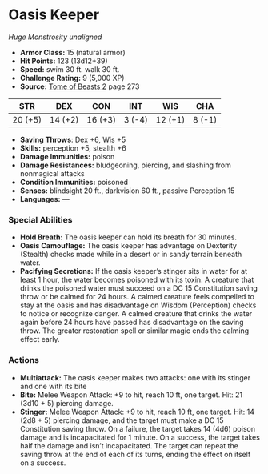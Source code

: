 # Oasis Keeper

*Huge* *Monstrosity* *unaligned*

- **Armor Class:** 15 (natural armor)
- **Hit Points:** 123 (13d12+39)
- **Speed:** swim 30 ft. walk 30 ft.
- **Challenge Rating:** 9 (5,000 XP)
- **Source:** [Tome of Beasts 2](https://koboldpress.com/kpstore/product/tome-of-beasts-2-for-5th-edition) page 273

| STR | DEX | CON | INT | WIS | CHA |
| --- | --- | --- | --- | --- | --- |
| 20 (+5) | 14 (+2) | 16 (+3) | 3 (-4) | 12 (+1) | 8 (-1) |

- **Saving Throws**: Dex +6, Wis +5
- **Skills:** perception +5, stealth +6
- **Damage Immunities:** poison
- **Damage Resistances:** bludgeoning, piercing, and slashing from nonmagical attacks
- **Condition Immunities:** poisoned
- **Senses:** blindsight 20 ft., darkvision 60 ft., passive Perception 15
- **Languages:** —

### Special Abilities

- **Hold Breath:** The oasis keeper can hold its breath for 30 minutes.
- **Oasis Camouflage:** The oasis keeper has advantage on Dexterity (Stealth) checks made while in a desert or in sandy terrain beneath water.
- **Pacifying Secretions:** If the oasis keeper’s stinger sits in water for at least 1 hour, the water becomes poisoned with its toxin. A creature that drinks the poisoned water must succeed on a DC 15 Constitution saving throw or be calmed for 24 hours. A calmed creature feels compelled to stay at the oasis and has disadvantage on Wisdom (Perception) checks to notice or recognize danger. A calmed creature that drinks the water again before 24 hours have passed has disadvantage on the saving throw. The greater restoration spell or similar magic ends the calming effect early.

### Actions

- **Multiattack:** The oasis keeper makes two attacks: one with its stinger and one with its bite
- **Bite:** Melee Weapon Attack: +9 to hit, reach 10 ft, one target. Hit: 21 (3d10 + 5) piercing damage.
- **Stinger:** Melee Weapon Attack: +9 to hit, reach 10 ft, one target. Hit: 14 (2d8 + 5) piercing damage, and the target must make a DC 15 Constitution saving throw. On a failure, the target takes 14 (4d6) poison damage and is incapacitated for 1 minute. On a success, the target takes half the damage and isn’t incapacitated. The target can repeat the saving throw at the end of each of its turns, ending the effect on itself on a success.


